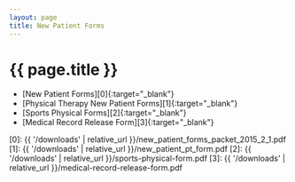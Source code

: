 ```yaml
---
layout: page
title: New Patient Forms
---
```


# {{ page.title }}

-   [New Patient Forms][0]{:target="_blank"}
-   [Physical Therapy New Patient Forms][1]{:target="_blank"}
-   [Sports Physical Forms][2]{:target="_blank"}
-   [Medical Record Release Form][3]{:target="_blank"}

[0]: {{ '/downloads' | relative_url }}/new_patient_forms_packet_2015_2_1.pdf
[1]: {{ '/downloads' | relative_url }}/new_patient_pt_form.pdf
[2]: {{ '/downloads' | relative_url }}/sports-physical-form.pdf
[3]: {{ '/downloads' | relative_url }}/medical-record-release-form.pdf
